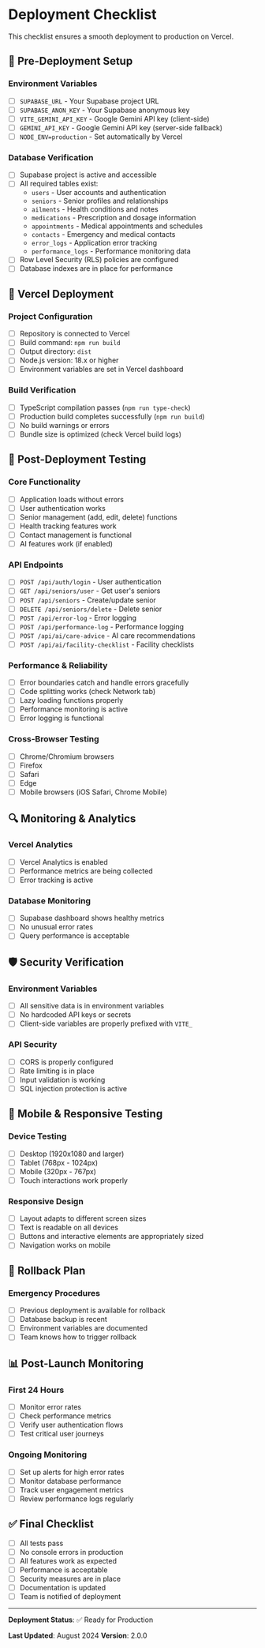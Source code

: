 # Deployment Checklist

This checklist ensures a smooth deployment to production on Vercel.

## 🔧 Pre-Deployment Setup

### Environment Variables
- [ ] `SUPABASE_URL` - Your Supabase project URL
- [ ] `SUPABASE_ANON_KEY` - Your Supabase anonymous key
- [ ] `VITE_GEMINI_API_KEY` - Google Gemini API key (client-side)
- [ ] `GEMINI_API_KEY` - Google Gemini API key (server-side fallback)
- [ ] `NODE_ENV=production` - Set automatically by Vercel

### Database Verification
- [ ] Supabase project is active and accessible
- [ ] All required tables exist:
  - `users` - User accounts and authentication
  - `seniors` - Senior profiles and relationships
  - `ailments` - Health conditions and notes
  - `medications` - Prescription and dosage information
  - `appointments` - Medical appointments and schedules
  - `contacts` - Emergency and medical contacts
  - `error_logs` - Application error tracking
  - `performance_logs` - Performance monitoring data
- [ ] Row Level Security (RLS) policies are configured
- [ ] Database indexes are in place for performance

## 🚀 Vercel Deployment

### Project Configuration
- [ ] Repository is connected to Vercel
- [ ] Build command: `npm run build`
- [ ] Output directory: `dist`
- [ ] Node.js version: 18.x or higher
- [ ] Environment variables are set in Vercel dashboard

### Build Verification
- [ ] TypeScript compilation passes (`npm run type-check`)
- [ ] Production build completes successfully (`npm run build`)
- [ ] No build warnings or errors
- [ ] Bundle size is optimized (check Vercel build logs)

## 🧪 Post-Deployment Testing

### Core Functionality
- [ ] Application loads without errors
- [ ] User authentication works
- [ ] Senior management (add, edit, delete) functions
- [ ] Health tracking features work
- [ ] Contact management is functional
- [ ] AI features work (if enabled)

### API Endpoints
- [ ] `POST /api/auth/login` - User authentication
- [ ] `GET /api/seniors/user` - Get user's seniors
- [ ] `POST /api/seniors` - Create/update senior
- [ ] `DELETE /api/seniors/delete` - Delete senior
- [ ] `POST /api/error-log` - Error logging
- [ ] `POST /api/performance-log` - Performance logging
- [ ] `POST /api/ai/care-advice` - AI care recommendations
- [ ] `POST /api/ai/facility-checklist` - Facility checklists

### Performance & Reliability
- [ ] Error boundaries catch and handle errors gracefully
- [ ] Code splitting works (check Network tab)
- [ ] Lazy loading functions properly
- [ ] Performance monitoring is active
- [ ] Error logging is functional

### Cross-Browser Testing
- [ ] Chrome/Chromium browsers
- [ ] Firefox
- [ ] Safari
- [ ] Edge
- [ ] Mobile browsers (iOS Safari, Chrome Mobile)

## 🔍 Monitoring & Analytics

### Vercel Analytics
- [ ] Vercel Analytics is enabled
- [ ] Performance metrics are being collected
- [ ] Error tracking is active

### Database Monitoring
- [ ] Supabase dashboard shows healthy metrics
- [ ] No unusual error rates
- [ ] Query performance is acceptable

## 🛡️ Security Verification

### Environment Variables
- [ ] All sensitive data is in environment variables
- [ ] No hardcoded API keys or secrets
- [ ] Client-side variables are properly prefixed with `VITE_`

### API Security
- [ ] CORS is properly configured
- [ ] Rate limiting is in place
- [ ] Input validation is working
- [ ] SQL injection protection is active

## 📱 Mobile & Responsive Testing

### Device Testing
- [ ] Desktop (1920x1080 and larger)
- [ ] Tablet (768px - 1024px)
- [ ] Mobile (320px - 767px)
- [ ] Touch interactions work properly

### Responsive Design
- [ ] Layout adapts to different screen sizes
- [ ] Text is readable on all devices
- [ ] Buttons and interactive elements are appropriately sized
- [ ] Navigation works on mobile

## 🔄 Rollback Plan

### Emergency Procedures
- [ ] Previous deployment is available for rollback
- [ ] Database backup is recent
- [ ] Environment variables are documented
- [ ] Team knows how to trigger rollback

## 📊 Post-Launch Monitoring

### First 24 Hours
- [ ] Monitor error rates
- [ ] Check performance metrics
- [ ] Verify user authentication flows
- [ ] Test critical user journeys

### Ongoing Monitoring
- [ ] Set up alerts for high error rates
- [ ] Monitor database performance
- [ ] Track user engagement metrics
- [ ] Review performance logs regularly

## ✅ Final Checklist

- [ ] All tests pass
- [ ] No console errors in production
- [ ] All features work as expected
- [ ] Performance is acceptable
- [ ] Security measures are in place
- [ ] Documentation is updated
- [ ] Team is notified of deployment

---

**Deployment Status**: ✅ Ready for Production

**Last Updated**: August 2024
**Version**: 2.0.0
